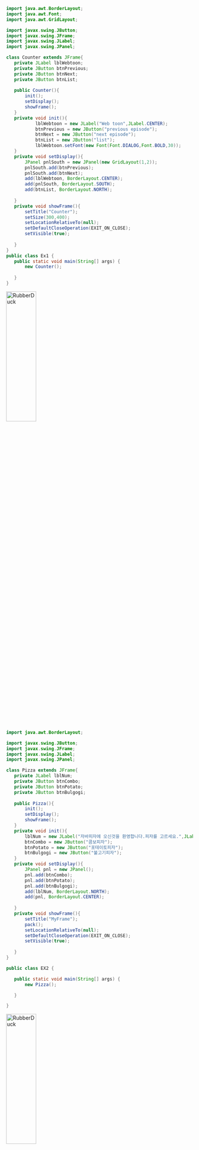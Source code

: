 ```java
import java.awt.BorderLayout;
import java.awt.Font;
import java.awt.GridLayout;

import javax.swing.JButton;
import javax.swing.JFrame;
import javax.swing.JLabel;
import javax.swing.JPanel;

class Counter extends JFrame{
	private JLabel lblWebtoon;
	private JButton btnPrevious;
	private JButton btnNext;
	private JButton btnList;
	
	public Counter(){
		init();
		setDisplay();
		showFrame();
	}
	private void init(){
			lblWebtoon = new JLabel("Web toon",JLabel.CENTER);
			btnPrevious = new JButton("previous episode");
			btnNext = new JButton("next episode");
			btnList = new JButton("list");
			lblWebtoon.setFont(new Font(Font.DIALOG,Font.BOLD,30));
	}
	private void setDisplay(){
		JPanel pnlSouth = new JPanel(new GridLayout(1,2));
		pnlSouth.add(btnPrevious);
		pnlSouth.add(btnNext);
		add(lblWebtoon, BorderLayout.CENTER);
		add(pnlSouth, BorderLayout.SOUTH);
		add(btnList, BorderLayout.NORTH);
		
	}
	private void showFrame(){
		setTitle("Counter");
		setSize(300,400);
		setLocationRelativeTo(null);
		setDefaultCloseOperation(EXIT_ON_CLOSE);
		setVisible(true);
		
	}
}
public class Ex1 {
	public static void main(String[] args) {
		new Counter();
		
	}
}
```
<img src="https://postfiles.pstatic.net/MjAyMjA1MjBfMjIw/MDAxNjUzMDIzNzgxMDQz.WvYM9yzRRxH_yPhYBQJSOALDqGXMdyQg-HW7mqvJhWog.3f6QCbSol8GsHRpXS8ajyE6msLbcP0AWcbBVoxFdVWQg.PNG.forget980/image.png?type=w580" width="40%" height="30%" title="px(픽셀) 크기 설정" alt="RubberDuck"></img>
 ```java
 import java.awt.BorderLayout;

import javax.swing.JButton;
import javax.swing.JFrame;
import javax.swing.JLabel;
import javax.swing.JPanel;

class Pizza extends JFrame{
	private JLabel lblNum;
	private JButton btnCombo;
	private JButton btnPotato;
	private JButton btnBulgogi;
	
	public Pizza(){
		init();
		setDisplay();
		showFrame();
	}
	private void init(){
		lblNum = new JLabel("자바피자에 오신것을 환영합니다.피자를 고르세요.",JLabel.CENTER);
		btnCombo = new JButton("콤보피자");
		btnPotato = new JButton("포테이토피자");
		btnBulgogi = new JButton("불고기피자");
	}
	private void setDisplay(){
		JPanel pnl = new JPanel();
		pnl.add(btnCombo);
		pnl.add(btnPotato);
		pnl.add(btnBulgogi);
		add(lblNum, BorderLayout.NORTH);
		add(pnl, BorderLayout.CENTER);
		
	}
	private void showFrame(){
		setTitle("MyFrame");
		pack();
		setLocationRelativeTo(null);
		setDefaultCloseOperation(EXIT_ON_CLOSE);
		setVisible(true);
		
	}
}

public class EX2 {

	public static void main(String[] args) {
		new Pizza();

	}

}
```
<img src="https://postfiles.pstatic.net/MjAyMjA1MjBfMyAg/MDAxNjUzMDMyMjY4OTMw.FVikoMSAA3DrvdrJ3N6xj-xu2GBtc47kuwAUrdGDyjkg.EkNncSiiDLHCY3l0G3T-E5t6fMT5K6Bi42vY5MUxKvEg.PNG.forget980/image.png?type=w580" width="40%" height="30%" title="px(픽셀) 크기 설정" alt="RubberDuck"></img>
